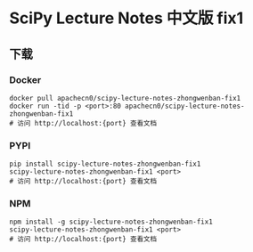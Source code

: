 # SciPy Lecture Notes 中文版 fix1

## 下载

### Docker

```
docker pull apachecn0/scipy-lecture-notes-zhongwenban-fix1
docker run -tid -p <port>:80 apachecn0/scipy-lecture-notes-zhongwenban-fix1
# 访问 http://localhost:{port} 查看文档
```

### PYPI

```
pip install scipy-lecture-notes-zhongwenban-fix1
scipy-lecture-notes-zhongwenban-fix1 <port>
# 访问 http://localhost:{port} 查看文档
```

### NPM

```
npm install -g scipy-lecture-notes-zhongwenban-fix1
scipy-lecture-notes-zhongwenban-fix1 <port>
# 访问 http://localhost:{port} 查看文档
```